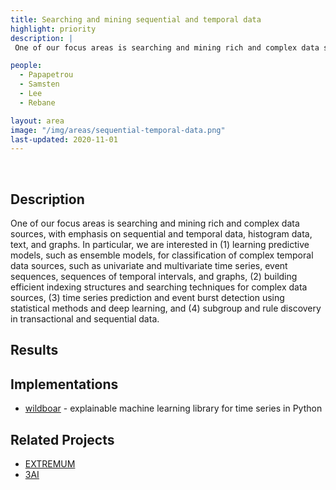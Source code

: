 ```yaml
---
title: Searching and mining sequential and temporal data
highlight: priority
description: |
 One of our focus areas is searching and mining rich and complex data sources, with emphasis on sequential and temporal data, histogram data, text, and graphs. 

people:
  - Papapetrou
  - Samsten
  - Lee
  - Rebane

layout: area
image: "/img/areas/sequential-temporal-data.png"
last-updated: 2020-11-01
---
```


<br>

## Description

One of our focus areas is searching and mining rich and complex data sources, with emphasis on sequential and temporal data, histogram data, text, and graphs.  In particular, we are interested in (1) learning predictive models, such as ensemble models, for classification of complex temporal data sources, such as univariate and multivariate time series, event sequences, sequences of temporal intervals, and graphs, (2) building efficient indexing structures and searching techniques for complex data sources, (3) time series prediction and event burst detection using statistical methods and deep learning, and (4) subgroup and rule discovery in transactional and sequential data.

## Results

## Implementations

- [wildboar](https://github.com/isaksamsten/wildboar) - explainable machine learning library for time series in Python

## Related Projects

- [EXTREMUM](../projects/extremum.html)
- [3AI](../projects/3ai.html)
